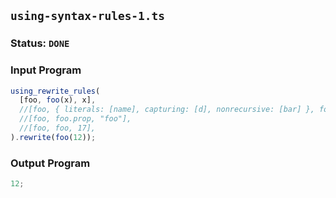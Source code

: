 ## `using-syntax-rules-1.ts`

### Status: `DONE`

### Input Program

```typescript
using_rewrite_rules(
  [foo, foo(x), x],
  //[foo, { literals: [name], capturing: [d], nonrecursive: [bar] }, foo.name, "foo"],
  //[foo, foo.prop, "foo"],
  //[foo, foo, 17],
).rewrite(foo(12));
```

### Output Program

```typescript
12;
```


